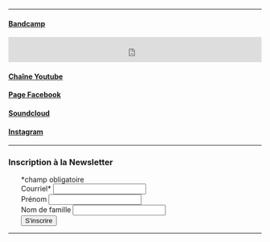 ______   
   
#### [Bandcamp](https://marionrampal.bandcamp.com)  
<iframe scrolling="no" style="border: 0;width: 100%;height: 50px;" src="https://bandcamp.com/band_follow_button_deluxe/2683176142"></iframe>
 
#### [Chaîne Youtube](https://www.youtube.com/c/MarionRampal)
#### [Page Facebook](https://www.facebook.com/pagemarionrampal) 
#### [Soundcloud](https://soundcloud.com/marion-rampal)
#### [Instagram](https://www.instagram.com/marion_rampal/)
______      
   
### Inscription à la Newsletter
<div id="mc_embed_signup" style="width:90%;margin:auto;">
<form action="https://marionrampal.us17.list-manage.com/subscribe/post?u=172df335a76f0e9282b6e46ef&amp;id=fbafef4e76" method="post" id="mc-embedded-subscribe-form" name="mc-embedded-subscribe-form" class="validate" target="_blank" novalidate>
    <div id="mc_embed_signup_scroll">
<div class="indicates-required"><span class="asterisk">*</span>champ obligatoire</div>
<div class="mc-field-group">
	<label for="mce-EMAIL">Courriel<span class="asterisk">*</span>
</label>
	<input type="email" value="" name="EMAIL" class="required email" id="mce-EMAIL">
</div>
<div class="mc-field-group">
	<label for="mce-FNAME">Prénom</label>
	<input type="text" value="" name="FNAME" class="" id="mce-FNAME">
</div>
<div class="mc-field-group">
	<label for="mce-LNAME">Nom de famille</label>
	<input type="text" value="" name="LNAME" class="" id="mce-LNAME">
</div>
	<div id="mce-responses" class="clear">
		<div class="response" id="mce-error-response" style="display:none"></div>
		<div class="response" id="mce-success-response" style="display:none"></div>
	</div>    <!-- real people should not fill this in and expect good things - do not remove this or risk form bot signups-->
    <div style="position: absolute; left: -5000px;" aria-hidden="true"><input type="text" name="b_172df335a76f0e9282b6e46ef_fbafef4e76" tabindex="-1" value=""></div>  
    <div class="clear"><input type="submit" value="S'inscrire" name="subscribe" id="mc-embedded-subscribe" class="button narrow"></div>
    </div>
</form>
</div>   
<script type='text/javascript' src='//s3.amazonaws.com/downloads.mailchimp.com/js/mc-validate.js'></script><script type='text/javascript'>(function($) {window.fnames = new Array(); window.ftypes = new Array();fnames[0]='EMAIL';ftypes[0]='email';fnames[1]='FNAME';ftypes[1]='text';fnames[2]='LNAME';ftypes[2]='text';}(jQuery));var $mcj = jQuery.noConflict(true);</script>
<!--End mc_embed_signup-->

______
